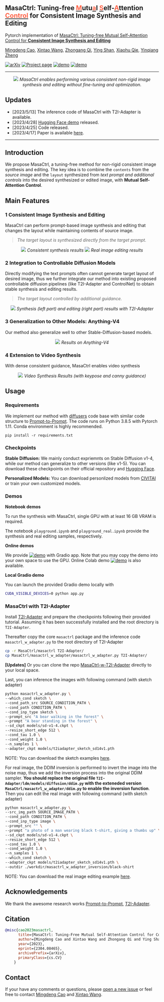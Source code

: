 ## MasaCtrl: Tuning-free <span style="text-decoration: underline"><font color="Tomato">M</font></span>utu<span style="text-decoration: underline"><font color="Tomato">a</font></span>l <span style="text-decoration: underline"><font color="Tomato">S</font></span>elf-<span style="text-decoration: underline"><font color="Tomato">A</font></span>ttention <span style="text-decoration: underline"><font color="Tomato">Control</font></span> for Consistent Image Synthesis and Editing

Pytorch implementation of [MasaCtrl: Tuning-free Mutual Self-Attention Control for **Consistent Image Synthesis and Editing**](https://arxiv.org/abs/2304.08465)

[Mingdeng Cao](https://github.com/ljzycmd),
[Xintao Wang](https://xinntao.github.io/),
[Zhongang Qi](https://scholar.google.com/citations?user=zJvrrusAAAAJ),
[Ying Shan](https://scholar.google.com/citations?user=4oXBp9UAAAAJ),
[Xiaohu Qie](https://scholar.google.com/citations?user=mk-F69UAAAAJ),
[Yinqiang Zheng](https://scholar.google.com/citations?user=JD-5DKcAAAAJ)

[![arXiv](https://img.shields.io/badge/ArXiv-2304.08465-brightgreen)](https://arxiv.org/abs/2304.08465)
[![Project page](https://img.shields.io/badge/Project-Page-brightgreen)](https://ljzycmd.github.io/projects/MasaCtrl/)
[![demo](https://img.shields.io/badge/Demo-Hugging%20Face-brightgreen)](https://huggingface.co/spaces/TencentARC/MasaCtrl)
[![demo](https://img.shields.io/badge/Demo-Colab-brightgreen)](https://colab.research.google.com/drive/1DZeQn2WvRBsNg4feS1bJrwWnIzw1zLJq?usp=sharing)

---

<div align="center">
<img src="https://huggingface.co/TencentARC/MasaCtrl/resolve/main/assets/overview.gif">
<i> MasaCtrl enables performing various consistent non-rigid image synthesis and editing without fine-tuning and optimization. </i>
</div>


## Updates

- [2023/5/13] The inference code of MasaCtrl with T2I-Adapter is available.
- [2023/4/28] [Hugging Face demo](https://huggingface.co/spaces/TencentARC/MasaCtrl) released.
- [2023/4/25] Code released.
- [2023/4/17] Paper is available [here](https://arxiv.org/abs/2304.08465).

---

## Introduction

We propose MasaCtrl, a tuning-free method for non-rigid consistent image synthesis and editing. The key idea is to combine the `contents` from the *source image* and the `layout` synthesized from *text prompt and additional controls* into the desired synthesized or edited image, with **Mutual Self-Attention Control**.


## Main Features

### 1 Consistent Image Synthesis and Editing

MasaCtrl can perform prompt-based image synthesis and editing that changes the layout while maintaining contents of source image.

>*The target layout is synthesized directly from the target prompt.*

<div align="center">
<img src="https://huggingface.co/TencentARC/MasaCtrl/resolve/main/assets/results_synthetic.png">
<i>Consistent synthesis results</i>

<img src="https://huggingface.co/TencentARC/MasaCtrl/resolve/main/assets/results_real.png">
<i>Real image editing results</i>
</div>


### 2 Integration to Controllable Diffusion Models

Directly modifying the text prompts often cannot generate target layout of desired image, thus we further integrate our method into existing proposed controllable diffusion pipelines (like T2I-Adapter and ControlNet) to obtain stable synthesis and editing results.

>*The target layout controlled by additional guidance.*

<div align="center">
<img src="https://huggingface.co/TencentARC/MasaCtrl/resolve/main/assets/results_w_adapter.png">
<i>Synthesis (left part) and editing (right part) results with T2I-Adapter</i>
</div>


### 3 Generalization to Other Models: Anything-V4

Our method also generalize well to other Stable-Diffusion-based models.

<div align="center">
<img src="https://huggingface.co/TencentARC/MasaCtrl/resolve/main/assets/anythingv4_synthetic.png">
<i>Results on Anything-V4</i>
</div>


### 4 Extension to Video Synthesis

With dense consistent guidance, MasaCtrl enables video synthesis

<div align="center">
<img src="https://huggingface.co/TencentARC/MasaCtrl/resolve/main/assets/results_w_adapter_consistent.png">
<i>Video Synthesis Results (with keypose and canny guidance)</i>
</div>


## Usage

### Requirements
We implement our method with [diffusers](https://github.com/huggingface/diffusers) code base with similar code structure to [Prompt-to-Prompt](https://github.com/google/prompt-to-prompt). The code runs on Python 3.8.5 with Pytorch 1.11. Conda environment is highly recommended.

```base
pip install -r requirements.txt
```

### Checkpoints

**Stable Diffusion:**
We mainly conduct expriemnts on Stable Diffusion v1-4, while our method can generalize to other versions (like v1-5). You can download these checkpoints on their official repository and [Hugging Face](https://huggingface.co/).

**Personalized Models:**
You can download personlized models from [CIVITAI](https://civitai.com/) or train your own customized models.


### Demos

**Notebook demos**

To run the synthesis with MasaCtrl, single GPU with at least 16 GB VRAM is required. 

The notebook `playground.ipynb` and `playground_real.ipynb` provide the synthesis and real editing samples, respectively.

**Online demos**

We provide [![demo](https://img.shields.io/badge/Demo-Hugging%20Face-brightgreen)](https://huggingface.co/spaces/TencentARC/MasaCtrl) with Gradio app. Note that you may copy the demo into your own space to use the GPU. Online Colab demo [![demo](https://img.shields.io/badge/Demo-Colab-brightgreen)](https://colab.research.google.com/drive/1DZeQn2WvRBsNg4feS1bJrwWnIzw1zLJq?usp=sharing) is also available. 

**Local Gradio demo**

You can launch the provided Gradio demo locally with

```bash
CUDA_VISIBLE_DEVICES=0 python app.py
```


### MasaCtrl with T2I-Adapter

Install [T2I-Adapter](https://github.com/TencentARC/T2I-Adapter) and prepare the checkpoints following their provided tutorial. Assuming it has been successfully installed and the root directory is `T2I-Adapter`. 

Thereafter copy the core `masactrl` package and the inference code `masactrl_w_adapter.py` to the root directory of T2I-Adapter

```bash
cp -r MasaCtrl/masactrl T2I-Adapter/
cp MasaCtrl/masactrl_w_adapter/masactrl_w_adapter.py T2I-Adapter/
```

**[Updates]** Or you can clone the repo [MasaCtrl-w-T2I-Adapter](https://github.com/ljzycmd/T2I-Adapter-w-MasaCtrl) directly to your local space.

Last, you can inference the images with following command (with sketch adapter)

```bash
python masactrl_w_adapter.py \
--which_cond sketch \
--cond_path_src SOURCE_CONDITION_PATH \
--cond_path CONDITION_PATH \
--cond_inp_type sketch \
--prompt_src "A bear walking in the forest" \
--prompt "A bear standing in the forest" \
--sd_ckpt models/sd-v1-4.ckpt \
--resize_short_edge 512 \
--cond_tau 1.0 \
--cond_weight 1.0 \
--n_samples 1 \
--adapter_ckpt models/t2iadapter_sketch_sd14v1.pth
```

NOTE: You can download the sketch examples [here](https://huggingface.co/TencentARC/MasaCtrl/tree/main/sketch_example).

For real image, the DDIM inversion is performed to invert the image into the noise map, thus we add the inversion process into the original DDIM sampler. **You should replace the original file `T2I-Adapter/ldm/models/diffusion/ddim.py` with the exteneded version `MasaCtrl/masactrl_w_adapter/ddim.py` to enable the inversion function**. Then you can edit the real image with following command (with sketch adapter)

```bash
python masactrl_w_adapter.py \
--src_img_path SOURCE_IMAGE_PATH \
--cond_path CONDITION_PATH \
--cond_inp_type image \
--prompt_src "" \
--prompt "a photo of a man wearing black t-shirt, giving a thumbs up" \
--sd_ckpt models/sd-v1-4.ckpt \
--resize_short_edge 512 \
--cond_tau 1.0 \
--cond_weight 1.0 \
--n_samples 1 \
--which_cond sketch \
--adapter_ckpt models/t2iadapter_sketch_sd14v1.pth \
--outdir ./workdir/masactrl_w_adapter_inversion/black-shirt
```

NOTE: You can download the real image editing example [here](https://huggingface.co/TencentARC/MasaCtrl/tree/main/black_shirt_example).

## Acknowledgements

We thank the awesome research works [Prompt-to-Prompt](https://github.com/google/prompt-to-prompt), [T2I-Adapter](https://github.com/TencentARC/T2I-Adapter).


## Citation

```bibtex
@misc{cao2023masactrl,
      title={MasaCtrl: Tuning-Free Mutual Self-Attention Control for Consistent Image Synthesis and Editing}, 
      author={Mingdeng Cao and Xintao Wang and Zhongang Qi and Ying Shan and Xiaohu Qie and Yinqiang Zheng},
      year={2023},
      eprint={2304.08465},
      archivePrefix={arXiv},
      primaryClass={cs.CV}
    }
```


## Contact

If your have any comments or questions, please [open a new issue](https://github.com/TencentARC/MasaCtrl/issues/new/choose) or feel free to contact [Mingdeng Cao](https://github.com/ljzycmd) and [Xintao Wang](https://xinntao.github.io/).